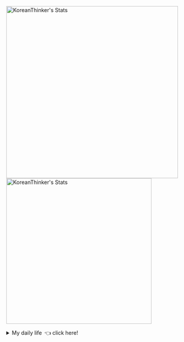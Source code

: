 <p  >
  <a target="_blank" href="https://github-readme-stats.vercel.app/api/wakatime?username=KoreanThinker&layout=compact&theme=dark&hide_border=true&langs_count=32" >
    <img width="455px"  src="https://github-readme-stats.vercel.app/api/wakatime?username=KoreanThinker&layout=compact&theme=dark&hide_border=true&langs_count=6" alt="KoreanThinker's Stats" /> 
  </a>
    <img width="385px" src="https://github-readme-stats.vercel.app/api?username=KoreanThinker&theme=dark&hide_border=true&count_private=true" alt="KoreanThinker's Stats" />
</p>
<details>
<summary>My daily life 👈 click here!</summary>
 
    
<!--START_SECTION:waka-->
**I'm a Night 🦉** 

```text
🌞 Morning    6 commits      ░░░░░░░░░░░░░░░░░░░░░░░░░   0.6% 
🌆 Daytime    307 commits    ███████░░░░░░░░░░░░░░░░░░   30.61% 
🌃 Evening    594 commits    ██████████████░░░░░░░░░░░   59.22% 
🌙 Night      96 commits     ██░░░░░░░░░░░░░░░░░░░░░░░   9.57%

```
📅 **I'm Most Productive on Wednesday** 

```text
Monday       155 commits    ███░░░░░░░░░░░░░░░░░░░░░░   15.45% 
Tuesday      160 commits    ████░░░░░░░░░░░░░░░░░░░░░   15.95% 
Wednesday    172 commits    ████░░░░░░░░░░░░░░░░░░░░░   17.15% 
Thursday     158 commits    ████░░░░░░░░░░░░░░░░░░░░░   15.75% 
Friday       147 commits    ███░░░░░░░░░░░░░░░░░░░░░░   14.66% 
Saturday     113 commits    ██░░░░░░░░░░░░░░░░░░░░░░░   11.27% 
Sunday       98 commits     ██░░░░░░░░░░░░░░░░░░░░░░░   9.77%

```


📊 **This Week I Spent My Time On** 

```text
⌚︎ Time Zone: Asia/Seoul

🐱‍💻 Projects: 
gilberto                 17 hrs 5 mins       █████████████████░░░░░░░░   68.82% 
wecount                  3 hrs 45 mins       ███░░░░░░░░░░░░░░░░░░░░░░   15.16% 
pires                    3 hrs 40 mins       ███░░░░░░░░░░░░░░░░░░░░░░   14.77% 
react-native-reanimated  18 mins             ░░░░░░░░░░░░░░░░░░░░░░░░░   1.25%

```


 Last Updated on 09/09/2021
<!--END_SECTION:waka-->
</details>
